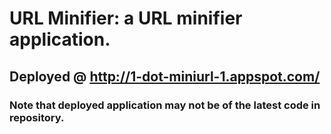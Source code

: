 # URL Minifier: a URL minifier application.
## Deployed @ http://1-dot-miniurl-1.appspot.com/
### Note that deployed application may not be of the latest code in repository.